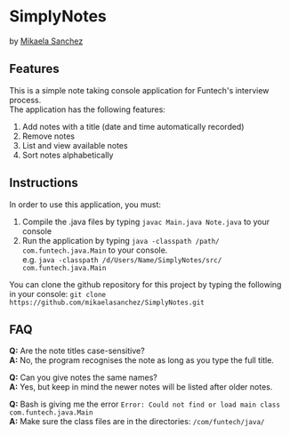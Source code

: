 # SimplyNotes

by <a href="mailto:mikaelaysanchez@gmail.com">Mikaela Sanchez</a>

## Features
This is a simple note taking console application for Funtech's interview process.<br>
The application has the following features:
1) Add notes with a title (date and time automatically recorded)
2) Remove notes
3) List and view available notes
4) Sort notes alphabetically

## Instructions
In order to use this application, you must:
1) Compile the .java files by typing `javac Main.java Note.java` to your console
2) Run the application by typing `java -classpath /path/ com.funtech.java.Main` to your console. <br>
e.g. `java -classpath /d/Users/Name/SimplyNotes/src/ com.funtech.java.Main `

You can clone the github repository for this project by typing the following in your console:
`git clone https://github.com/mikaelasanchez/SimplyNotes.git`


## FAQ<br>
**Q:** Are the note titles case-sensitive?<br>
**A:** No, the program recognises the note as long as you type the full title.

**Q:** Can you give notes the same names?<br>
**A:** Yes, but keep in mind the newer notes will be listed after older notes.

**Q:** Bash is giving me the error `Error: Could not find or load main class com.funtech.java.Main` <br>
**A:** Make sure the class files are in the directories: `/com/funtech/java/`